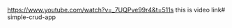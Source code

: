 https://www.youtube.com/watch?v=_7UQPve99r4&t=511s  this is video link#   s i m p l e - c r u d - a p p  
 